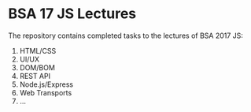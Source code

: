 # BSA 17 JS Lectures

The repository contains completed tasks to the lectures of BSA 2017 JS:

1) HTML/CSS
2) UI/UX
3) DOM/BOM
4) REST API
5) Node.js/Express
6) Web Transports
7) ...